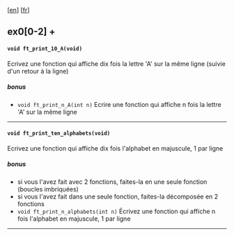 [[en](https://github.com/akabab/42.0/blob/master/j02.en.md)]
[[fr](https://github.com/akabab/42.0/blob/master/j02.fr.md)]

## ex0[0-2] +

#### `void ft_print_10_A(void)`
Ecrivez une fonction qui affiche dix fois la lettre 'A' sur la même ligne (suivie d'un retour à la ligne)

##### bonus
- `void ft_print_n_A(int n)` Ecrire une fonction qui affiche n fois la lettre 'A' sur la même ligne

----

#### `void ft_print_ten_alphabets(void)`
Ecrivez une fonction qui affiche dix fois l'alphabet en majuscule, 1 par ligne

##### bonus
- si vous l'avez fait avec 2 fonctions, faites-la en une seule fonction (boucles imbriquées)
- si vous l'avez fait dans une seule fonction, faites-la décomposée en 2 fonctions
- `void ft_print_n_alphabets(int n)` Écrivez une fonction qui affiche n fois l'alphabet en majuscule, 1 par ligne

----
